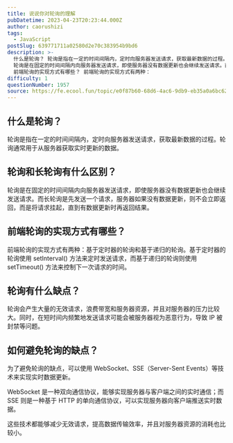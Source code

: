 ```yaml
---
title: 说说你对轮询的理解
pubDatetime: 2023-04-23T20:23:44.000Z
author: caorushizi
tags:
  - JavaScript
postSlug: 639771711a02580d2e70c383954b9bd6
description: >-
  什么是轮询？ 轮询是指在一定的时间间隔内，定时向服务器发送请求，获取最新数据的过程。轮询通常用于从服务器获取实时更新的数据。 轮询和长轮询有什么区别？
  轮询是在固定的时间间隔内向服务器发送请求，即使服务器没有数据更新也会继续发送请求。而长轮询是先发送一个请求，服务器如果没有数据更新，则不会立即返回，而是将请求挂起，直到有数据更新时再返回结果。
  前端轮询的实现方式有哪些？ 前端轮询的实现方式有两种：
difficulty: 1
questionNumber: 1957
source: https://fe.ecool.fun/topic/e0f87b60-68d6-4ac6-9db9-eb35a0a6bc62
---
```


## 什么是轮询？

轮询是指在一定的时间间隔内，定时向服务器发送请求，获取最新数据的过程。轮询通常用于从服务器获取实时更新的数据。

## 轮询和长轮询有什么区别？

轮询是在固定的时间间隔内向服务器发送请求，即使服务器没有数据更新也会继续发送请求。而长轮询是先发送一个请求，服务器如果没有数据更新，则不会立即返回，而是将请求挂起，直到有数据更新时再返回结果。

## 前端轮询的实现方式有哪些？

前端轮询的实现方式有两种：基于定时器的轮询和基于递归的轮询。基于定时器的轮询使用 setInterval() 方法来定时发送请求，而基于递归的轮询则使用 setTimeout() 方法来控制下一次请求的时间。

## 轮询有什么缺点？

轮询会产生大量的无效请求，浪费带宽和服务器资源，并且对服务器的压力比较大。同时，在短时间内频繁地发送请求可能会被服务器视为恶意行为，导致 IP 被封禁等问题。

## 如何避免轮询的缺点？

为了避免轮询的缺点，可以使用 WebSocket、SSE（Server-Sent Events）等技术来实现实时数据更新。

WebSocket 是一种双向通信协议，能够实现服务器与客户端之间的实时通信；而 SSE 则是一种基于 HTTP 的单向通信协议，可以实现服务器向客户端推送实时数据。

这些技术都能够减少无效请求，提高数据传输效率，并且对服务器资源的消耗也比较小。
